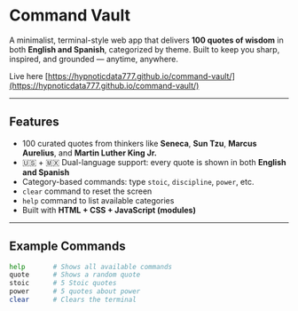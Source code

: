 # Command Vault

A minimalist, terminal-style web app that delivers **100 quotes of wisdom** in both **English and Spanish**, categorized by theme. Built to keep you sharp, inspired, and grounded — anytime, anywhere.

Live here  [https://hypnoticdata777.github.io/command-vault/](https://hypnoticdata777.github.io/command-vault/)

---

##  Features

-  100 curated quotes from thinkers like **Seneca**, **Sun Tzu**, **Marcus Aurelius**, and **Martin Luther King Jr.**
- 🇺🇸 + 🇲🇽 Dual-language support: every quote is shown in both **English and Spanish**
- Category-based commands: type `stoic`, `discipline`, `power`, etc.
-  `clear` command to reset the screen
- `help` command to list available categories
-  Built with **HTML + CSS + JavaScript (modules)**

---

## Example Commands

```bash
help       # Shows all available commands
quote      # Shows a random quote
stoic      # 5 Stoic quotes
power      # 5 quotes about power
clear      # Clears the terminal
